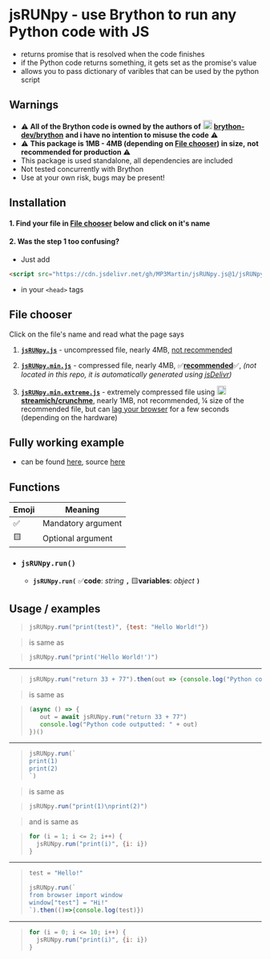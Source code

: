 # jsRUNpy - use Brython to run any Python code with JS
* returns promise that is resolved when the code finishes
* if the Python code returns something, it gets set as the promise's value
* allows you to pass dictionary of varibles that can be used by the python script

## Warnings
* ⚠ **All of the Brython code is owned by the authors of** [<img src="https://camo.githubusercontent.com/b079fe922f00c4b86f1b724fbc2e8141c468794ce8adbc9b7456e5e1ad09c622/68747470733a2f2f6564656e742e6769746875622e696f2f537570657254696e7949636f6e732f696d616765732f7376672f6769746875622e737667" alt="gh" width="18"/>](https://github.com/brython-dev/brython) **[brython-dev/brython](https://github.com/brython-dev/brython)** **and i have no intention to misuse the code** ⚠
* ⚠ **This package is 1MB - 4MB (depending on [File chooser](#file-chooser)) in size,** **not recommended for production** ⚠
* This package is used standalone, all dependencies are included
* Not tested concurrently with Brython
* Use at your own risk, bugs may be present!

## Installation
#### 1. Find your file in **[File chooser](#file-chooser)** below and click on it's name

#### 2. Was the step 1 too confusing?
* Just add
```html
<script src="https://cdn.jsdelivr.net/gh/MP3Martin/jsRUNpy.js@1/jsRUNpy.min.js"></script>
```
*  in your `<head>` tags

## File chooser
Click on the file's name and read what the page says
1. <b><code><a href="https://parse.mp3martin.xyz/?url=Add+this+inside+your+%27amp%27lt%27semi%27head%27amp%27gt%27semi%27+tags:%3Cbr%2F%3E%3Cspan+style%3D%27color:%20%23000000c7%27%3E%3Ccode%3E%27amp%27lt%27semi%27script+src%3D%22https:%2F%2Fcdn.jsdelivr.net%2Fgh%2FMP3Martin%2FjsRUNpy.js%401%2F%7B1%7D%22%27amp%27gt%27semi%27%27amp%27lt%27semi%27%2Fscript%27amp%27gt%27semi%27%3C%2Fcode%3E%3C%2Fspan%3E&placeholder=1,jsRUNpy.js&type=display">jsRUNpy.js</a></code></b> - uncompressed file, nearly 4MB, <ins>not recommended</ins>

2. <b><code><a href="https://parse.mp3martin.xyz/?url=Add+this+inside+your+%27amp%27lt%27semi%27head%27amp%27gt%27semi%27+tags:%3Cbr%2F%3E%3Cspan+style%3D%27color:%20%23000000c7%27%3E%3Ccode%3E%27amp%27lt%27semi%27script+src%3D%22https:%2F%2Fcdn.jsdelivr.net%2Fgh%2FMP3Martin%2FjsRUNpy.js%401%2F%7B1%7D%22%27amp%27gt%27semi%27%27amp%27lt%27semi%27%2Fscript%27amp%27gt%27semi%27%3C%2Fcode%3E%3C%2Fspan%3E&placeholder=1,jsRUNpy.min.js&type=display">jsRUNpy.min.js</a></code></b> - compressed file, nearly 4MB, ✅<ins>**recommended**</ins>✅, *(not located in this repo, it is automatically generated using [jsDelivr](https://www.jsdelivr.com/))* 

3. <b><code><a href="https://parse.mp3martin.xyz/?url=Add+this+inside+your+%27amp%27lt%27semi%27head%27amp%27gt%27semi%27+tags:%3Cbr%2F%3E%3Cspan+style%3D%27color:%20%23000000c7%27%3E%3Ccode%3E%27amp%27lt%27semi%27script+src%3D%22https:%2F%2Fcdn.jsdelivr.net%2Fgh%2FMP3Martin%2FjsRUNpy.js%401%2F%7B1%7D%22%27amp%27gt%27semi%27%27amp%27lt%27semi%27%2Fscript%27amp%27gt%27semi%27%3C%2Fcode%3E%3C%2Fspan%3E&placeholder=1,jsRUNpy.min.extreme.js&type=display">jsRUNpy.min.extreme.js</a></code></b> - extremely compressed file using [<img src="https://camo.githubusercontent.com/b079fe922f00c4b86f1b724fbc2e8141c468794ce8adbc9b7456e5e1ad09c622/68747470733a2f2f6564656e742e6769746875622e696f2f537570657254696e7949636f6e732f696d616765732f7376672f6769746875622e737667" alt="gh" width="18"/>](https://github.com/brython-dev/brython) **[streamich/crunchme](https://github.com/streamich/crunchme)**, nearly 1MB, not recommended, ¼ size of the recommended file, but can <ins>lag your browser</ins> for a few seconds (depending on the hardware)

## Fully working example
* can be found [here](https://codesandbox.io/s/github/MP3Martin/jsRUNpy.js/tree/main/examples/example-multiply?file=/index.html), source [here](https://github.com/MP3Martin/jsRUNpy.js/blob/main/examples/example-multiply/index.html)

## Functions

|Emoji|Meaning|
|--|--|
|✅|Mandatory argument|
|🟨|Optional argument|

* ### **`jsRUNpy.run()`**
  * **`jsRUNpy.run(`** ✅**code**: *string* **`,`** 🟨**variables**: *object* **`)`**

## Usage / examples
> ```js
> jsRUNpy.run("print(test)", {test: "Hello World!"}) 
> ```

> is same as

> ```js
> jsRUNpy.run("print('Hello World!')") 
> ```

---

> ```js
> jsRUNpy.run("return 33 + 77").then(out => {console.log("Python code outputted: " + out)})
> ```

> is same as

> ```js
> (async () => {
>    out = await jsRUNpy.run("return 33 + 77")
>    console.log("Python code outputted: " + out)
> })()
> ```

---

> ```js
> jsRUNpy.run(`
> print(1)
> print(2)
> `)
> ```

> is same as

> ```js
> jsRUNpy.run("print(1)\nprint(2)")
> ```

> and is same as

> ```js
> for (i = 1; i <= 2; i++) {
>   jsRUNpy.run("print(i)", {i: i})
> }
> ```

---

> ```js
> test = "Hello!"
> 
> jsRUNpy.run(`
> from browser import window
> window["test"] = "Hi!"
> `).then(()=>{console.log(test)})
> ```

---

> ```js
> for (i = 0; i <= 10; i++) {
>   jsRUNpy.run("print(i)", {i: i})
> }
> ```
